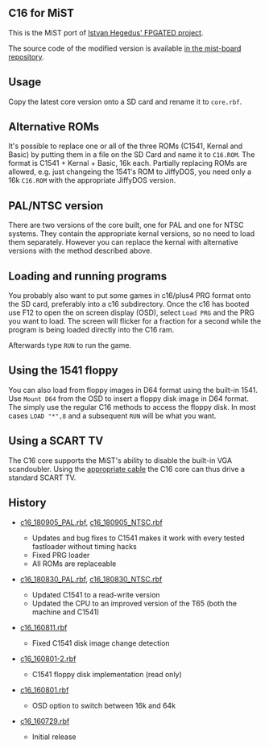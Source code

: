 C16 for MiST
------------

This is the MiST port of [Istvan Hegedus' FPGATED project](https://hackaday.io/project/11460-fpgated).

The source code of the modified version is available [in the mist-board repository](https://github.com/mist-devel/mist-board/tree/master/cores/c16).

Usage
-----

Copy the latest core version onto a SD card and rename it to ```core.rbf```.

Alternative ROMs
----------------

It's possible to replace one or all of the three ROMs (C1541, Kernal and Basic) by
putting them in a file on the SD Card and name it to ```C16.ROM```. The format is
C1541 + Kernal + Basic, 16k each. Partially replacing ROMs are allowed, e.g. just
changeing the 1541's ROM to JiffyDOS, you need only a 16k ```C16.ROM``` with the
appropriate JiffyDOS version.

PAL/NTSC version
----------------

There are two versions of the core built, one for PAL and one for NTSC systems.
They contain the appropriate kernal versions, so no need to load them separately.
However you can replace the kernal with alternative versions with the method
described above.

Loading and running programs
----------------------------

You probably also want to put some games in c16/plus4 PRG format onto
the SD card, preferably into a c16 subdirectory. Once the c16 has
booted use F12 to open the on screen display (OSD), select ```Load PRG```
and the PRG you want to load. The screen will flicker for a fraction
for a second while the program is being loaded directly into the C16
ram.

Afterwards type ```RUN``` to run the game.

Using the 1541 floppy
---------------------

You can also load from floppy images in D64 format using the built-in
1541. Use ```Mount D64``` from the OSD to insert a floppy disk image
in D64 format. The simply use the regular C16 methods to access the 
floppy disk. In most cases ```LOAD "*",8``` and a subsequent ```RUN```
will be what you want.

Using a SCART TV
----------------

The C16 core supports the MiST's ability to disable the built-in VGA
scandoubler. Using the [appropriate cable](https://github.com/mist-devel/mist-board/wiki/ScartCable) the C16 core can thus drive a standard SCART TV.

History
-------

* [c16_180905_PAL.rbf](https://github.com/mist-devel/mist-binaries/raw/master/cores/c16/c16_180905_PAL.rbf),
  [c16_180905_NTSC.rbf](https://github.com/mist-devel/mist-binaries/raw/master/cores/c16/c16_180905_NTSC.rbf)
  - Updates and bug fixes to C1541 makes it work with every tested fastloader without timing hacks
  - Fixed PRG loader
  - All ROMs are replaceable

* [c16_180830_PAL.rbf](https://github.com/mist-devel/mist-binaries/raw/master/cores/c16/old/c16_180830_PAL.rbf),
  [c16_180830_NTSC.rbf](https://github.com/mist-devel/mist-binaries/raw/master/cores/c16/old/c16_180830_NTSC.rbf)
  - Updated C1541 to a read-write version
  - Updated the CPU to an improved version of the T65 (both the machine and C1541)

* [c16_160811.rbf](https://github.com/mist-devel/mist-binaries/raw/master/cores/c16/old/c16_160811.rbf)
  - Fixed C1541 disk image change detection

* [c16_160801-2.rbf](https://github.com/mist-devel/mist-binaries/raw/master/cores/c16/old/c16_160801-2.rbf)
  - C1541 floppy disk implementation (read only)

* [c16_160801.rbf](https://github.com/mist-devel/mist-binaries/raw/master/cores/c16/old/c16_160801.rbf)
  - OSD option to switch between 16k and 64k

* [c16_160729.rbf](https://github.com/mist-devel/mist-binaries/raw/master/cores/c16/old/c16_160729.rbf)
  - Initial release
